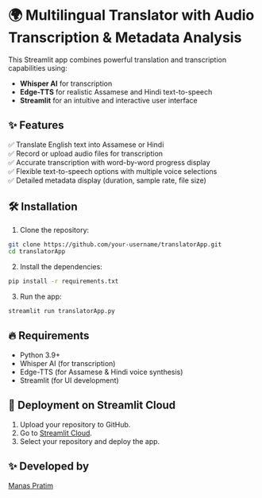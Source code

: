 # 🌍 Multilingual Translator with Audio Transcription & Metadata Analysis

This Streamlit app combines powerful translation and transcription capabilities using:
- **Whisper AI** for transcription
- **Edge-TTS** for realistic Assamese and Hindi text-to-speech
- **Streamlit** for an intuitive and interactive user interface

## ✨ Features
✅ Translate English text into Assamese or Hindi  
✅ Record or upload audio files for transcription  
✅ Accurate transcription with word-by-word progress display  
✅ Flexible text-to-speech options with multiple voice selections  
✅ Detailed metadata display (duration, sample rate, file size)  

## 🛠️ Installation
1. Clone the repository:
```bash
git clone https://github.com/your-username/translatorApp.git
cd translatorApp
```
2. Install the dependencies:
```bash
pip install -r requirements.txt
```
3. Run the app:
```bash
streamlit run translatorApp.py
```

## 🔥 Requirements
- Python 3.9+
- Whisper AI (for transcription)
- Edge-TTS (for Assamese & Hindi voice synthesis)
- Streamlit (for UI development)

## 🚀 Deployment on Streamlit Cloud
1. Upload your repository to GitHub.
2. Go to [Streamlit Cloud](https://share.streamlit.io/).
3. Select your repository and deploy the app.

## ✨ Developed by
[Manas Pratim](https://github.com/manas-pr)
